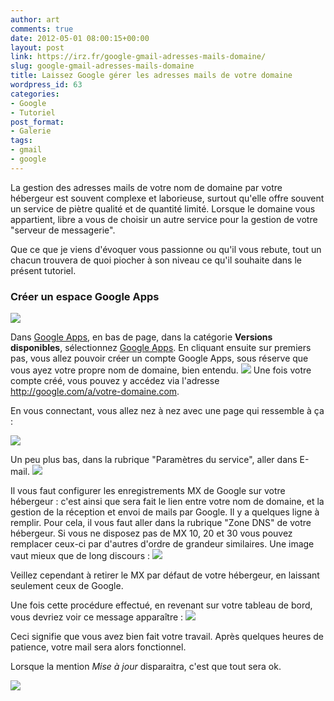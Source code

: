 ```yaml
---
author: art
comments: true
date: 2012-05-01 08:00:15+00:00
layout: post
link: https://irz.fr/google-gmail-adresses-mails-domaine/
slug: google-gmail-adresses-mails-domaine
title: Laissez Google gérer les adresses mails de votre domaine
wordpress_id: 63
categories:
- Google
- Tutoriel
post_format:
- Galerie
tags:
- gmail
- google
---
```


La gestion des adresses mails de votre nom de domaine par votre hébergeur est souvent complexe et laborieuse, surtout qu'elle offre souvent un service de piètre qualité et de quantité limité. Lorsque le domaine vous appartient, libre a vous de choisir un autre service pour la gestion de votre "serveur de messagerie".

Que ce que je viens d'évoquer vous passionne ou qu'il vous rebute, tout un chacun trouvera de quoi piocher à son niveau ce qu'il souhaite dans le présent tutoriel.


### Créer un espace Google Apps


![](https://static.irz.fr/2010/12/hiro-2010-12-27-%C3%A0-13.47.22-1024x680.png)

Dans [Google Apps](http://google.com/a/), en bas de page, dans la catégorie **Versions disponibles**, sélectionnez [Google Apps](http://www.google.com/apps/intl/fr/group/index.html). En cliquant ensuite sur premiers pas, vous allez pouvoir créer un compte Google Apps, sous réserve que vous ayez votre propre nom de domaine, bien entendu.
![](https://static.irz.fr/2011/01/hiro-2010-12-27-à-21.56.15.png)
Une fois votre compte créé, vous pouvez y accédez via l'adresse http://google.com/a/votre-domaine.com.

En vous connectant, vous allez nez à nez avec une page qui ressemble à ça :

![](https://static.irz.fr/2010/12/png-1024x716.)

Un peu plus bas, dans la rubrique "Paramètres du service", aller dans E-mail.
![](https://static.irz.fr/2011/01/cerberus-2010-12-28-à-01.32.06.png)

Il vous faut configurer les enregistrements MX de Google sur votre hébergeur : c'est ainsi que sera fait le lien entre votre nom de domaine, et la gestion de la réception et envoi de mails par Google. Il y a quelques ligne à remplir. Pour cela, il vous faut aller dans la rubrique "Zone DNS" de votre hébergeur. Si vous ne disposez pas de MX 10, 20 et 30 vous pouvez remplacer ceux-ci par d'autres d'ordre de grandeur similaires. Une image vaut mieux que de long discours :
![](https://static.irz.fr/2011/01/mx-google.png)

Veillez cependant à retirer le MX par défaut de votre hébergeur, en laissant seulement ceux de Google.

Une fois cette procédure effectué, en revenant sur votre tableau de bord, vous devriez voir ce message apparaître :
[![](https://static.irz.fr/2011/01/cerberus-2010-12-28-à-01.45.39.png)](https://static.irz.fr/2011/01/cerberus-2010-12-28-à-01.45.39.png)

Ceci signifie que vous avez bien fait votre travail. Après quelques heures de patience, votre mail sera alors fonctionnel.

Lorsque la mention _Mise à jour_ disparaitra, c'est que tout sera ok.

![](https://static.irz.fr/2011/01/cerberus-2010-12-28-à-10.20.03.png)
